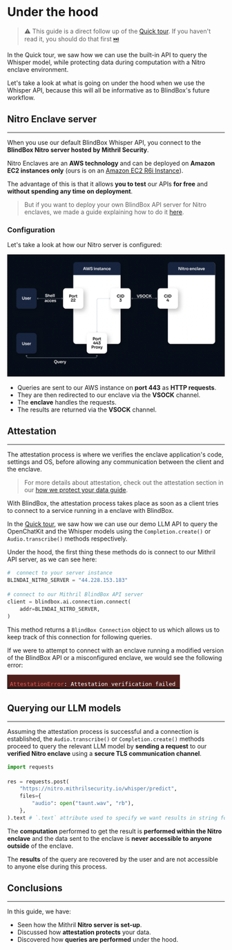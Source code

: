 # Under the hood

> ⚠️ This guide is a direct follow up of the [Quick tour](https://blindbox.mithrilsecurity.io/en/latest/docs/getting-started/quick-tour/). If you haven't read it, you should do that first [⏭️](https://blindbox.mithrilsecurity.io/en/latest/docs/getting-started/quick-tour/) 

In the Quick tour, we saw how we can use the built-in API to query the Whisper model, while protecting data during computation with a Nitro enclave environment.

Let's take a look at what is going on under the hood when we use the Whisper API, because this will all be informative as to BlindBox's future workflow.

## Nitro Enclave server
__________________

When you use our default BlindBox Whisper API, you connect to the **BlindBox Nitro server hosted by Mithril Security**. 

Nitro Enclaves are an **AWS technology** and can be deployed on **Amazon EC2 instances only** (ours is on an [Amazon EC2 R6i Instance](https://aws.amazon.com/ec2/instance-types/r6i/)).

The advantage of this is that it allows **you to test** our APIs **for free** and **without spending any time on deployment**. 

> But if you want to deploy your own BlindBox API server for Nitro enclaves, we made a guide explaining how to do it [here](../how-to-guides/deploy-API-server.md).

### Configuration

Let's take a look at how our Nitro server is configured:

![Nitro-server-arch.png](../../assets/Nitro-server-arch.png)

+ Queries are sent to our AWS instance on **port 443** as **HTTP requests**.
+ They are then redirected to our enclave via the **VSOCK** channel.
+ The **enclave** handles the requests.
+ The results are returned via the **VSOCK** channel.

## Attestation
________________________

The attestation process is where we verifies the enclave application's code, settings and OS, before allowing any communication between the client and the enclave. 

> For more details about attestation, check out the attestation section in our [how we protect your data guide](./confidential_computing.md).

With BlindBox, the attestation process takes place as soon as a client tries to connect to a service running in a enclave with BlindBox.

In the [Quick tour](https://blindbox.mithrilsecurity.io/en/latest/docs/getting-started/quick-tour/), we saw how we can use our demo LLM API to query the OpenChatKit and the Whisper models using the `Completion.create()` or `Audio.transcribe()` methods respectively.

Under the hood, the first thing these methods do is connect to our Mithril API server, as we can see here:

```python
#  connect to your server instance
BLINDAI_NITRO_SERVER = "44.228.153.183"

# connect to our Mithril BlindBox API server
client = blindbox.ai.connection.connect(
    addr=BLINDAI_NITRO_SERVER,
)
```

This method returns a `BlindBox Connection` object to us which allows us to keep track of this connection for following queries.

If we were to attempt to connect with an enclave running a modified version of the BlindBox API or a misconfigured enclave, we would see the following error:

![attestation-error.png](../../assets/attestation-error.png)

## Querying our LLM models
____________________________

Assuming the attestation process is successful and a connection is established, the `Audio.transcribe()` or `Completion.create()` methods proceed to query the relevant LLM model by **sending a request** to our **verified Nitro enclave** using a **secure TLS communication channel**.

```python
import requests

res = requests.post(
    "https://nitro.mithrilsecurity.io/whisper/predict",
    files={
        "audio": open("taunt.wav", "rb"),
    },
).text # `.text` attribute used to specify we want results in string format
```

The **computation** performed to get the result is **performed within the Nitro enclave** and the data sent to the enclave is **never accessible to anyone outside** of the enclave.

The **results** of the query are recovered by the user and are not accessible to anyone else during this process.

## Conclusions
_________________

In this guide, we have:

+ Seen how the Mithril **Nitro server is set-up**. 
+ Discussed how **attestation protects** your data. 
+ Discovered how **queries are performed** under the hood. 